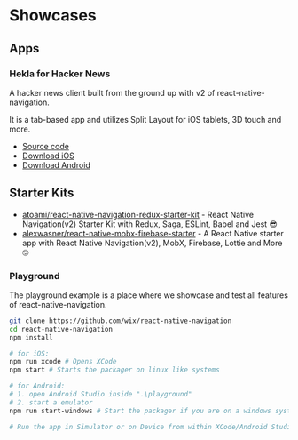 # Showcases

## Apps
### Hekla for Hacker News

A hacker news client built from the ground up with v2 of react-native-navigation. 

It is a tab-based app and utilizes Split Layout for iOS tablets, 3D touch and more.

- [Source code](https://github.com/birkir/hekla)
- [Download iOS](https://itunes.apple.com/us/app/hekla/id1405096983?mt=8)
- [Download Android](https://play.google.com/store/apps/details?id=is.pipe.hekla)

## Starter Kits
* [atoami/react-native-navigation-redux-starter-kit](https://github.com/atoami/react-native-navigation-redux-starter-kit) - React Native Navigation(v2) Starter Kit with Redux, Saga, ESLint, Babel and Jest 😎
* [alexwasner/react-native-mobx-firebase-starter](https://github.com/alexwasner/react-native-mobx-firebase-starter) - A React Native starter app with React Native Navigation(v2), MobX, Firebase, Lottie and More 🤓

### Playground

The playground example is a place where we showcase and test all features of react-native-navigation.

```bash
git clone https://github.com/wix/react-native-navigation
cd react-native-navigation
npm install

# for iOS:
npm run xcode # Opens XCode
npm start # Starts the packager on linux like systems

# for Android:
# 1. open Android Studio inside ".\playground"
# 2. start a emulator
npm run start-windows # Start the packager if you are on a windows system

# Run the app in Simulator or on Device from within XCode/Android Studio
```
